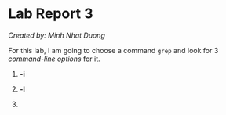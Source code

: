 # Lab Report 3

*Created by: Minh Nhat Duong*

For this lab, I am going to choose a command `grep` and look for 3 *command-line options* for it.

1. **-i**





2. **-l**






3. 
